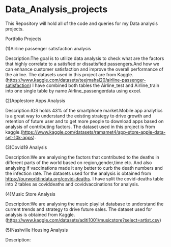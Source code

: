 # Data_Analysis_projects

This Repository will hold all of the code and queries for my Data analysis projects. 

Portfolio Projects

(1)Airline passenger satisfaction analysis

Description:The goal is to utilize data analysis to check what are the factors that highly correlate to a satisfied or dissatisfied passengers.And how we can enhance customer satisfaction and improve the overall performance of the airline. 
The datasets used in this project are from Kaggle.(https://www.kaggle.com/datasets/teejmahal20/airline-passenger-satisfaction)
I have combined both tables the Airline_test and Airline_train into one single table by name Airline_passengerdata using excel. 


(2)Applestore Apps Analysis

Description:IOS holds 43% of the smartphone market.Mobile app analytics is a great way to understand the existing strategy to drive growth and retention of future user and to get more people to download apps based on analysis of contributing factors.
The dataset used in this project is from kaggle.(https://www.kaggle.com/datasets/ramamet4/app-store-apple-data-set-10k-apps).


(3)Covid19 Analysis

Description:We are analysing the factors that contributed to the deaths in different parts of the world based on region,gender,time etc.
And also analysing if vaccinations made it any better to curb the death numbers and the infection rate.
The datasets used for the analysis is obtained from https://ourworldindata.org/covid-deaths. I have split the covid-deaths table into 2 tables as coviddeaths and covidvaccinations for analysis.


(4)Music Store Analysis

Description:We are analysing the music playlist database to understand the current trends and strategy to drive future sales.
The dataset used for analysis is obtained from Kaggle.(https://www.kaggle.com/datasets/aditi1001/musicstore?select=artist.csv)


(5)Nashville Housing Analysis

Description:
